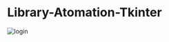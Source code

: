 # Library-Atomation-Tkinter

![login](https://user-images.githubusercontent.com/75491382/132349261-5c63c686-0c79-4006-a2f7-c74caecc2a24.png)
